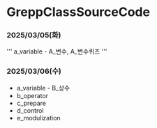 # GreppClassSourceCode

### 2025/03/05(화)
'''
a_variable - A_변수, A_변수퀴즈
'''

### 2025/03/06(수)
* a_variable - B_상수
* b_operator
* c_prepare
* d_control
* e_modulization
